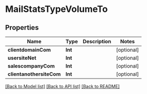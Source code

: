 # MailStatsTypeVolumeTo

## Properties
Name | Type | Description | Notes
------------ | ------------- | ------------- | -------------
**clientdomainCom** | **Int** |  | [optional] 
**usersiteNet** | **Int** |  | [optional] 
**salescompanyCom** | **Int** |  | [optional] 
**clientanothersiteCom** | **Int** |  | [optional] 

[[Back to Model list]](../README.md#documentation-for-models) [[Back to API list]](../README.md#documentation-for-api-endpoints) [[Back to README]](../README.md)


